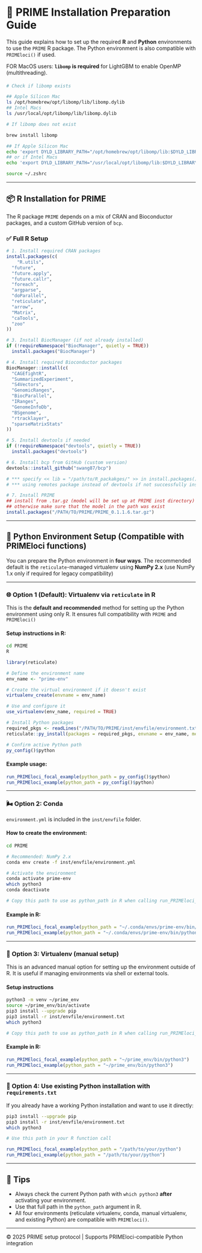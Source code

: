 # 🧪 PRIME Installation Preparation Guide

This guide explains how to set up the required **R** and **Python** environments to use the `PRIME` R package. The Python environment is also compatible with `PRIMEloci()` if used.

FOR MacOS users: **`libomp` is required** for LightGBM to enable OpenMP (multithreading).

#### 

```bash
# Check if libomp exists

## Apple Silicon Mac
ls /opt/homebrew/opt/libomp/lib/libomp.dylib
## Intel Macs
ls /usr/local/opt/libomp/lib/libomp.dylib
```

```bash
# If libomp does not exist

brew install libomp

## If Apple Silicon Mac
echo 'export DYLD_LIBRARY_PATH="/opt/homebrew/opt/libomp/lib:$DYLD_LIBRARY_PATH"' >> ~/.zshrc
## or if Intel Macs
echo 'export DYLD_LIBRARY_PATH="/usr/local/opt/libomp/lib:$DYLD_LIBRARY_PATH"' >> ~/.zshrc

source ~/.zshrc
```

---

## 📦 R Installation for PRIME

The R package `PRIME` depends on a mix of CRAN and Bioconductor packages, and a custom GitHub version of `bcp`.

### ✅ Full R Setup

```r
# 1. Install required CRAN packages
install.packages(c(
	"R.utils",
  "future",
  "future.apply",
  "future.callr",
  "foreach",
  "argparse",
  "doParallel",
  "reticulate",
  "arrow",
  "Matrix",
  "caTools",
  "zoo"
))

# 3. Install BiocManager (if not already installed)
if (!requireNamespace("BiocManager", quietly = TRUE))
  install.packages("BiocManager")

# 4. Install required Bioconductor packages
BiocManager::install(c(
  "CAGEfightR",
  "SummarizedExperiment",
  "S4Vectors",
  "GenomicRanges",
  "BiocParallel",
  "IRanges",
  "GenomeInfoDb",
  "BSgenome",
  "rtracklayer",
  "sparseMatrixStats"
))

# 5. Install devtools if needed
if (!requireNamespace("devtools", quietly = TRUE))
  install.packages("devtools")

# 6. Install bcp from GitHub (custom version)
devtools::install_github("swang87/bcp")

# *** specify << lib = "/path/to/R_packakges/" >> in install.packages() and BiocManager::install() if necessary
# *** using remotes package instead of devtools if not successfully install devtools

# 7. Install PRIME
## install from .tar.gz (model will be set up at PRIME inst directory)
## otherwise make sure that the model in the path was exist
install.packages("/PATH/TO/PRIME/PRIME_0.1.1.6.tar.gz")
```

---

## 🐍 Python Environment Setup (Compatible with PRIMEloci functions)

You can prepare the Python environment in **four ways**. The recommended default is the `reticulate`-managed virtualenv using **NumPy 2.x** (use NumPy 1.x only if required for legacy compatibility)

---

### 🌐 Option 1 (Default): Virtualenv via `reticulate` in R

This is the **default and recommended** method for setting up the Python environment using only R. It ensures full compatibility with `PRIME` and `PRIMEloci()` 

#### Setup instructions in R:

```bash
cd PRIME
R
```

```r
library(reticulate)

# Define the environment name
env_name <- "prime-env"

# Create the virtual environment if it doesn't exist
virtualenv_create(envname = env_name)

# Use and configure it
use_virtualenv(env_name, required = TRUE)

# Install Python packages
required_pkgs <- readLines("/PATH/TO/PRIME/inst/envfile/environment.txt")
reticulate::py_install(packages = required_pkgs, envname = env_name, method = "virtualenv")

# Confirm active Python path
py_config()$python
```

#### Example usage:

```r
run_PRIMEloci_focal_example(python_path = py_config()$python)
run_PRIMEloci_example(python_path = py_config()$python)
```

---

### 🌬️ Option 2: Conda

`environment.yml` is included in the `inst/envfile` folder.

#### How to create the environment:

```bash
cd PRIME

# Recommended: NumPy 2.x
conda env create -f inst/envfile/environment.yml

# Activate the environment
conda activate prime-env
which python3
conda deactivate

# Copy this path to use as python_path in R when calling run_PRIMEloci_example() or run_PRIMEloci_facet_example()
```

#### Example in R:

```r
run_PRIMEloci_focal_example(python_path = "~/.conda/envs/prime-env/bin/python3")
run_PRIMEloci_example(python_path = "~/.conda/envs/prime-env/bin/python3")
```

---

### 🧪 Option 3: Virtualenv (manual setup)

This is an advanced manual option for setting up the environment outside of R. It is useful if managing environments via shell or external tools.

#### Setup instructions

```bash
python3 -m venv ~/prime_env
source ~/prime_env/bin/activate
pip3 install --upgrade pip
pip3 install -r inst/envfile/environment.txt
which python3

# Copy this path to use as python_path in R when calling run_PRIMEloci_example() or run_PRIMEloci_facet_example()
```

#### Example in R:

```r
run_PRIMEloci_focal_example(python_path = "~/prime_env/bin/python3")
run_PRIMEloci_example(python_path = "~/prime_env/bin/python3")
```

---

### 🔧 Option 4: Use existing Python installation with `requirements.txt`

If you already have a working Python installation and want to use it directly:

```bash
pip3 install --upgrade pip
pip3 install -r inst/envfile/environment.txt
which python3

# Use this path in your R function call
```

```r
run_PRIMEloci_focal_example(python_path = "/path/to/your/python")
run_PRIMEloci_example(python_path = "/path/to/your/python")
```

---

## 🧠 Tips

- Always check the current Python path with `which python3` **after** activating your environment.
- Use that full path in the `python_path` argument in R.
- All four environments (reticulate virtualenv, conda, manual virtualenv, and existing Python) are compatible with `PRIMEloci()`.

---

© 2025 PRIME setup protocol | Supports PRIMEloci-compatible Python integration

